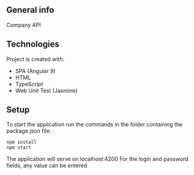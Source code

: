 ## General info
Company API
	
## Technologies
Project is created with:
* SPA (Angular 9)
* HTML
* TypeScript
* Web Unit Test (Jasmine)
	
## Setup
To start the application run the commands in the folder containing the package.json file:
```
npm install
npm start
```
The application will serve on localhost:4200 For the login and password fields, any value can be entered
